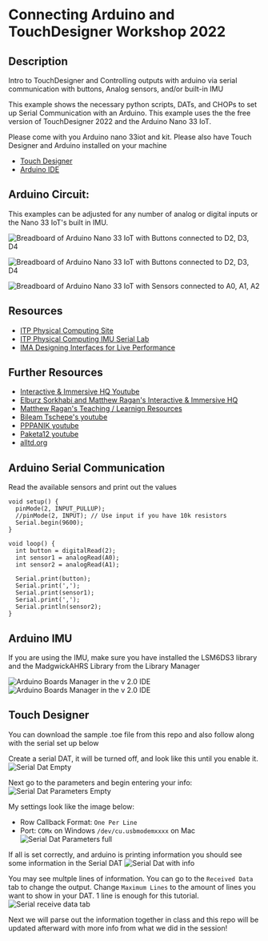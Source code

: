 # Connecting Arduino and TouchDesigner Workshop 2022

## Description
Intro to TouchDesigner and Controlling outputs with arduino via serial communication with buttons, Analog sensors, and/or built-in IMU

This example shows the necessary python scripts, DATs, and CHOPs to set up Serial Communication with an Arduino. This example uses the the free version of TouchDesigner 2022 and the Arduino Nano 33 IoT.

Please come with you Arduino nano 33iot and kit. Please also have Touch Designer and Arduino installed on your machine
* [Touch Designer](https://itp.nyu.edu/physcomp/)
* [Arduino IDE](https://www.arduino.cc/en/software)

## Arduino Circuit:
This examples can be adjusted for any number of analog or digital inputs or the Nano 33 IoT's built in IMU. 

![Breadboard of Arduino Nano 33 IoT with Buttons connected to D2, D3, D4](imgs/nanobb.png?raw=true "Arduino Nano 33 IoT in a breadboard")

![Breadboard of Arduino Nano 33 IoT with Buttons connected to D2, D3, D4](imgs/arduinoButtons.png?raw=true "Arduino Nano 33 IoT in a breadboard with 3 switches, each connected on one end to pins D2, D3, D4. Each of the switch's other end connects to GND")

![Breadboard of Arduino Nano 33 IoT with Sensors connected to A0, A1, A2](imgs/analogsensors.png?raw=true "Arduino Nano 33 IoT in a breadboard with 2 potentiometers each with pin 1 and 3 connected to GND and 3.3 volts, pin 2 connected to pins A0 and A1 respectively. A photosensor is connected to 3.3 volts on one lead, the other is simulaneously connected to a 10 kilohm pulldown resistor and pin A2.")

## Resources
* [ITP Physical Computing Site](https://itp.nyu.edu/physcomp/)
* [ITP Physical Computing IMU Serial Lab](https://itp.nyu.edu/physcomp/labs/lab-serial-imu-output-to-p5-js/)
* [IMA Designing Interfaces for Live Performance]()

## Further Resources
* [Interactive & Immersive HQ Youtube](https://www.youtube.com/c/TheInteractiveImmersiveHQ)
* [Elburz Sorkhabi and Matthew Ragan's Interactive & Immersive HQ](https://interactiveimmersive.io/)
* [Matthew Ragan's Teaching / Learnign Resources](https://matthewragan.com/teaching-resources/touchdesigner/)
* [Bileam Tschepe's youtube](https://www.youtube.com/channel/UCONptu0J1PCrW9YfBtSdqjA)
* [PPPANIK youtube](https://www.youtube.com/channel/UCWBbakpo_cATqJy9Dzf9x4w)
* [Paketa12 youtube](https://www.youtube.com/user/paketa12)
* [alltd.org](https://alltd.org/)

## Arduino Serial Communication
Read the available sensors and print out the values

    void setup() {
      pinMode(2, INPUT_PULLUP);
      //pinMode(2, INPUT); // Use input if you have 10k resistors
      Serial.begin(9600);
    }

    void loop() {
      int button = digitalRead(2);
      int sensor1 = analogRead(A0);
      int sensor2 = analogRead(A1);

      Serial.print(button);
      Serial.print(',');
      Serial.print(sensor1);
      Serial.print(',');
      Serial.println(sensor2);
    }

## Arduino IMU
If you are using the IMU, make sure you have installed the LSM6DS3 library and the MadgwickAHRS Library from the Library Manager

![Arduino Boards Manager in the v 2.0 IDE](imgs/imu.png "Arduino Boards Manager in the v 2.0 IDE")
![Arduino Boards Manager in the v 2.0 IDE](imgs/madgwick.png "Arduino Boards Manager in the v 2.0 IDE")

## Touch Designer
You can download the sample .toe file from this repo and also follow along with the serial set up below

Create a serial DAT, it will be turned off, and look like this until you enable it.
![Serial Dat Empty](imgs/serial1empty.png "Serial Dat Empty")

Next go to the parameters and begin entering your info:
![Serial Dat Parameters Empty](imgs/serialsettings1.png "Serial Dat Parameters Empty")

My settings look like the image below:
* Row Callback Format: ```One Per Line```
* Port: ```COMx``` on Windows ```/dev/cu.usbmodemxxxx``` on Mac 
![Serial Dat Parameters full](imgs/serialParamsFull.png "Serial Dat Parameters full")

If all is set correctly, and arduino is printing information you should see some information in the Serial DAT
![Serial Dat with info](imgs/serialDAT.png "Serial Dat with info")

You may see multple lines of information.  You can go to the ```Received Data``` tab to change the output.  Change ```Maximum Lines``` to the amount of lines you want to show in your DAT.  1 line is enough for this tutorial.
![Serial receive data tab](imgs/receivedDataSerial.png "Serial receive data tab")


Next we will parse out the information together in class and this repo will be updated afterward with more info from what we did in the session!
